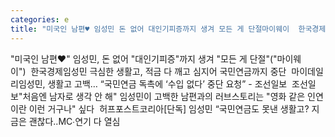 ```yaml
---
categories: e
title: "미국인 남편♥ 임성민 돈 없어 대인기피증까지 생겨 모든 게 단절마이웨이  한국경제"
---
```

"미국인 남편♥" 임성민, 돈 없어 "대인기피증"까지 생겨 "모든 게 단절"("마이웨이")&nbsp;&nbsp;한국경제임성민 극심한 생활고, 적금 다 깨고 심지어 국민연금까지 중단&nbsp;&nbsp;마이데일리임성민, 생활고 고백… “국민연금 독촉에 ‘수입 없다’ 중단 요청” - 조선일보&nbsp;&nbsp;조선일보"처음엔 남자로 생각 안 해" 임성민이 고백한 남편과의 러브스토리는 "영화 같은 인연이란 이런 거구나" 싶다&nbsp;&nbsp;허프포스트코리아[단독] 임성민 “국민연금도 못낸 생활고? 지금은 괜찮다..MC∙연기 다 열심